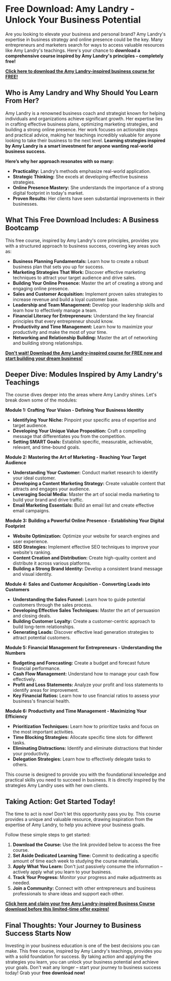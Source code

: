 # Free Download: Amy Landry - Unlock Your Business Potential

Are you looking to elevate your business and personal brand? Amy Landry's expertise in business strategy and online presence could be the key. Many entrepreneurs and marketers search for ways to access valuable resources like Amy Landry's teachings. Here's your chance to **download a comprehensive course inspired by Amy Landry's principles – completely free!**

[**Click here to download the Amy Landry-inspired business course for FREE!**](https://udemywork.com/amy-landry)

## Who is Amy Landry and Why Should You Learn From Her?

Amy Landry is a renowned business coach and strategist known for helping individuals and organizations achieve significant growth. Her expertise lies in crafting effective business plans, optimizing marketing strategies, and building a strong online presence. Her work focuses on actionable steps and practical advice, making her teachings incredibly valuable for anyone looking to take their business to the next level. **Learning strategies inspired by Amy Landry is a smart investment for anyone wanting real-world business success.**

**Here’s why her approach resonates with so many:**

*   **Practicality:** Landry’s methods emphasize real-world application.
*   **Strategic Thinking:** She excels at developing effective business strategies.
*   **Online Presence Mastery:** She understands the importance of a strong digital footprint in today's market.
*   **Proven Results:** Her clients have seen substantial improvements in their businesses.

## What This Free Download Includes: A Business Bootcamp

This free course, inspired by Amy Landry's core principles, provides you with a structured approach to business success, covering key areas such as:

*   **Business Planning Fundamentals:** Learn how to create a robust business plan that sets you up for success.
*   **Marketing Strategies That Work:** Discover effective marketing techniques to attract your target audience and drive sales.
*   **Building Your Online Presence:** Master the art of creating a strong and engaging online presence.
*   **Sales and Customer Acquisition:** Implement proven sales strategies to increase revenue and build a loyal customer base.
*   **Leadership and Team Management:** Develop your leadership skills and learn how to effectively manage a team.
*   **Financial Literacy for Entrepreneurs:** Understand the key financial principles that every entrepreneur should know.
*   **Productivity and Time Management:** Learn how to maximize your productivity and make the most of your time.
*   **Networking and Relationship Building:** Master the art of networking and building strong relationships.

[**Don't wait! Download the Amy Landry-inspired course for FREE now and start building your dream business!**](https://udemywork.com/amy-landry)

## Deeper Dive: Modules Inspired by Amy Landry's Teachings

The course dives deeper into the areas where Amy Landry shines. Let's break down some of the modules:

**Module 1: Crafting Your Vision - Defining Your Business Identity**

*   **Identifying Your Niche:** Pinpoint your specific area of expertise and target audience.
*   **Developing Your Unique Value Proposition:** Craft a compelling message that differentiates you from the competition.
*   **Setting SMART Goals:** Establish specific, measurable, achievable, relevant, and time-bound goals.

**Module 2: Mastering the Art of Marketing - Reaching Your Target Audience**

*   **Understanding Your Customer:** Conduct market research to identify your ideal customer.
*   **Developing a Content Marketing Strategy:** Create valuable content that attracts and engages your audience.
*   **Leveraging Social Media:** Master the art of social media marketing to build your brand and drive traffic.
*   **Email Marketing Essentials:** Build an email list and create effective email campaigns.

**Module 3: Building a Powerful Online Presence - Establishing Your Digital Footprint**

*   **Website Optimization:** Optimize your website for search engines and user experience.
*   **SEO Strategies:** Implement effective SEO techniques to improve your website's ranking.
*   **Content Creation and Distribution:** Create high-quality content and distribute it across various platforms.
*   **Building a Strong Brand Identity:** Develop a consistent brand message and visual identity.

**Module 4: Sales and Customer Acquisition - Converting Leads into Customers**

*   **Understanding the Sales Funnel:** Learn how to guide potential customers through the sales process.
*   **Developing Effective Sales Techniques:** Master the art of persuasion and closing deals.
*   **Building Customer Loyalty:** Create a customer-centric approach to build long-term relationships.
*   **Generating Leads:** Discover effective lead generation strategies to attract potential customers.

**Module 5: Financial Management for Entrepreneurs - Understanding the Numbers**

*   **Budgeting and Forecasting:** Create a budget and forecast future financial performance.
*   **Cash Flow Management:** Understand how to manage your cash flow effectively.
*   **Profit and Loss Statements:** Analyze your profit and loss statements to identify areas for improvement.
*   **Key Financial Ratios:** Learn how to use financial ratios to assess your business's financial health.

**Module 6: Productivity and Time Management - Maximizing Your Efficiency**

*   **Prioritization Techniques:** Learn how to prioritize tasks and focus on the most important activities.
*   **Time Blocking Strategies:** Allocate specific time slots for different tasks.
*   **Eliminating Distractions:** Identify and eliminate distractions that hinder your productivity.
*   **Delegation Strategies:** Learn how to effectively delegate tasks to others.

This course is designed to provide you with the foundational knowledge and practical skills you need to succeed in business. It is directly inspired by the strategies Amy Landry uses with her own clients.

## Taking Action: Get Started Today!

The time to act is now! Don't let this opportunity pass you by. This course provides a unique and valuable resource, drawing inspiration from the expertise of Amy Landry, to help you achieve your business goals.

Follow these simple steps to get started:

1.  **Download the Course:** Use the link provided below to access the free course.
2.  **Set Aside Dedicated Learning Time:** Commit to dedicating a specific amount of time each week to studying the course materials.
3.  **Apply What You Learn:** Don't just passively consume the information – actively apply what you learn to your business.
4.  **Track Your Progress:** Monitor your progress and make adjustments as needed.
5.  **Join a Community:** Connect with other entrepreneurs and business professionals to share ideas and support each other.

[**Click here and claim your free Amy Landry-inspired Business Course download before this limited-time offer expires!**](https://udemywork.com/amy-landry)

## Final Thoughts: Your Journey to Business Success Starts Now

Investing in your business education is one of the best decisions you can make. This free course, inspired by Amy Landry's teachings, provides you with a solid foundation for success. By taking action and applying the strategies you learn, you can unlock your business potential and achieve your goals. Don't wait any longer – start your journey to business success today! Grab your **free download now!**
